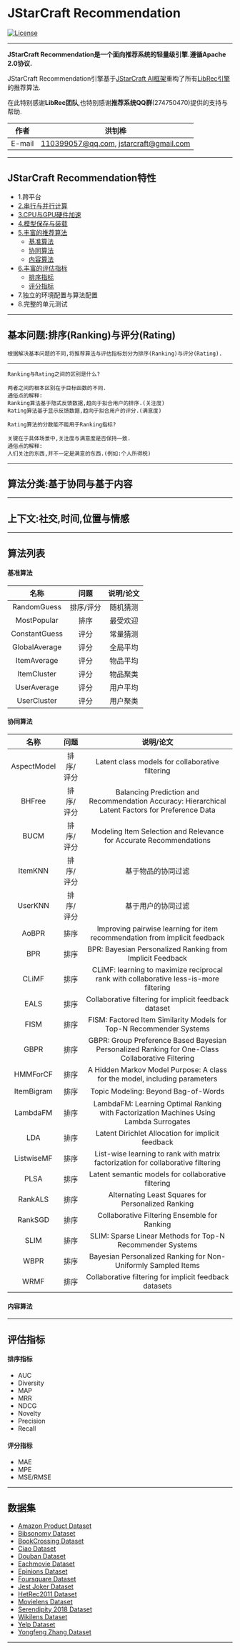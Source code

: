 JStarCraft Recommendation
==========

[![License](https://img.shields.io/badge/license-Apache%202-4EB1BA.svg)](https://www.apache.org/licenses/LICENSE-2.0.html)

*****

**JStarCraft Recommendation是一个面向推荐系统的轻量级引擎.遵循Apache 2.0协议.**

JStarCraft Recommendation引擎基于[JStarCraft AI框架](https://github.com/HongZhaoHua/jstarcraft-ai-1.0)重构了所有[LibRec引擎](https://github.com/guoguibing/librec)的推荐算法.

在此特别感谢**LibRec团队**,也特别感谢**推荐系统QQ群**(274750470)提供的支持与帮助.

|作者|洪钊桦|
|---|---
|E-mail|110399057@qq.com, jstarcraft@gmail.com

*****

## JStarCraft Recommendation特性

* 1.跨平台
* [2.串行与并行计算](https://github.com/HongZhaoHua/jstarcraft-ai-1.0)
* [3.CPU与GPU硬件加速](https://github.com/HongZhaoHua/jstarcraft-ai-1.0)
* [4.模型保存与装载](https://github.com/HongZhaoHua/jstarcraft-ai-1.0)
* [5.丰富的推荐算法](#算法列表)
    * [基准算法](#基准算法)
    * [协同算法](#协同算法)
    * [内容算法](#内容算法)
* [6.丰富的评估指标](#评估指标)
    * [排序指标](#排序指标)
    * [评分指标](#评分指标)
* 7.独立的环境配置与算法配置
* 8.完整的单元测试

*****

## 基本问题:排序(Ranking)与评分(Rating)

```
根据解决基本问题的不同,将推荐算法与评估指标划分为排序(Ranking)与评分(Rating).
```

*****

```
Ranking与Rating之间的区别是什么?

两者之间的根本区别在于目标函数的不同.
通俗点的解释:
Ranking算法基于隐式反馈数据,趋向于拟合用户的排序.(关注度)
Rating算法基于显示反馈数据,趋向于拟合用户的评分.(满意度)
```

```
Rating算法的分数能不能用于Ranking指标?

关键在于具体场景中,关注度与满意度是否保持一致.
通俗点的解释:
人们关注的东西,并不一定是满意的东西.(例如:个人所得税)
```

*****

## 算法分类:基于协同与基于内容

*****

## 上下文:社交,时间,位置与情感

*****

## 算法列表

#### 基准算法

| 名称 | 问题 | 说明/论文 |
| :----: | :----: | :----: |
| RandomGuess | 排序/评分 | 随机猜测 |
| MostPopular | 排序 | 最受欢迎 |
| ConstantGuess | 评分 | 常量猜测 |
| GlobalAverage | 评分 | 全局平均 |
| ItemAverage | 评分 | 物品平均 |
| ItemCluster | 评分 | 物品聚类 |
| UserAverage | 评分 | 用户平均 |
| UserCluster | 评分 | 用户聚类 |

#### 协同算法

| 名称 | 问题 | 说明/论文 |
| :----: | :----: | :----: |
| AspectModel | 排序/评分 | Latent class models for collaborative filtering |
| BHFree | 排序/评分 | Balancing Prediction and Recommendation Accuracy: Hierarchical Latent Factors for Preference Data |
| BUCM | 排序/评分 | Modeling Item Selection and Relevance for Accurate Recommendations |
| ItemKNN | 排序/评分 | 基于物品的协同过滤 |
| UserKNN | 排序/评分 | 基于用户的协同过滤 |
| AoBPR | 排序 | Improving pairwise learning for item recommendation from implicit feedback |
| BPR | 排序 | BPR: Bayesian Personalized Ranking from Implicit Feedback |
| CLiMF | 排序 | CLiMF: learning to maximize reciprocal rank with collaborative less-is-more filtering |
| EALS | 排序 | Collaborative filtering for implicit feedback dataset |
| FISM | 排序 | FISM: Factored Item Similarity Models for Top-N Recommender Systems |
| GBPR | 排序 | GBPR: Group Preference Based Bayesian Personalized Ranking for One-Class Collaborative Filtering |
| HMMForCF | 排序 | A Hidden Markov Model Purpose: A class for the model, including parameters |
| ItemBigram | 排序 | Topic Modeling: Beyond Bag-of-Words |
| LambdaFM | 排序 | LambdaFM: Learning Optimal Ranking with Factorization Machines Using Lambda Surrogates |
| LDA | 排序 | Latent Dirichlet Allocation for implicit feedback |
| ListwiseMF | 排序 | List-wise learning to rank with matrix factorization for collaborative filtering |
| PLSA | 排序 | Latent semantic models for collaborative filtering |
| RankALS | 排序 | Alternating Least Squares for Personalized Ranking |
| RankSGD | 排序 | Collaborative Filtering Ensemble for Ranking |
| SLIM | 排序 | SLIM: Sparse Linear Methods for Top-N Recommender Systems |
| WBPR | 排序 | Bayesian Personalized Ranking for Non-Uniformly Sampled Items |
| WRMF | 排序 | Collaborative filtering for implicit feedback datasets |

#### 内容算法



*****

## 评估指标

#### 排序指标
- AUC
- Diversity
- MAP
- MRR
- NDCG
- Novelty
- Precision
- Recall

#### 评分指标
- MAE
- MPE
- MSE/RMSE

*****

## 数据集

* [Amazon Product Dataset](http://jmcauley.ucsd.edu/data/amazon/)
* [Bibsonomy Dataset](https://www.kde.cs.uni-kassel.de/wp-content/uploads/bibsonomy/)
* [BookCrossing Dataset](https://grouplens.org/datasets/book-crossing/)
* [Ciao Dataset](https://www.cse.msu.edu/~tangjili/datasetcode/truststudy.htm)
* [Douban Dataset](http://smiles.xjtu.edu.cn/Download/Download_Douban.html)
* [Eachmovie Dataset](https://grouplens.org/datasets/eachmovie/)
* [Epinions Dataset](http://www.trustlet.org/epinions.html)
* [Foursquare Dataset](https://sites.google.com/site/yangdingqi/home/foursquare-dataset)
* [Jest Joker Dataset](https://grouplens.org/datasets/jester/)
* [HetRec2011 Dataset](https://grouplens.org/datasets/hetrec-2011/)
* [Movielens Dataset](https://grouplens.org/datasets/movielens/)
* [Serendipity 2018 Dataset](https://grouplens.org/datasets/serendipity-2018/)
* [Wikilens Dataset](https://grouplens.org/datasets/wikilens/)
* [Yelp Dataset](https://www.yelp.com/dataset)
* [Yongfeng Zhang Dataset](http://yongfeng.me/dataset/)

*****
